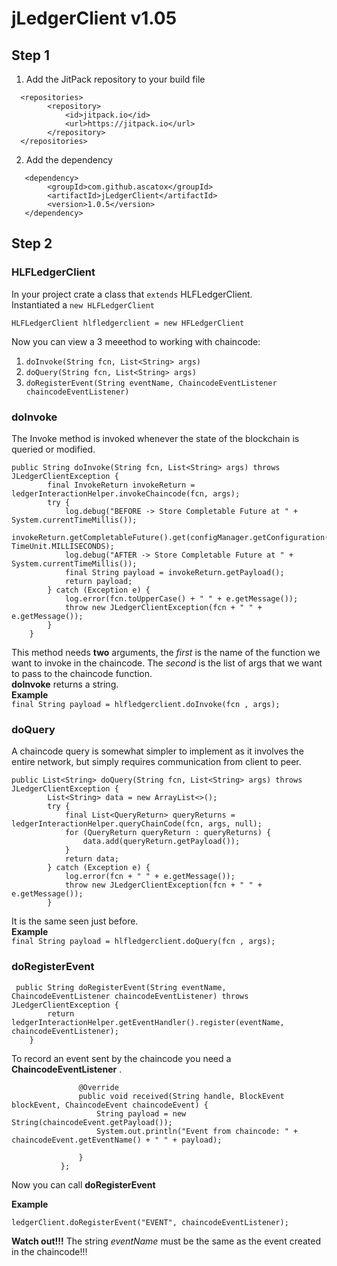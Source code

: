 # jLedgerClient v1.05

## Step 1

1. Add the JitPack repository to your build file <br>

```
  <repositories>
		<repository>
		    <id>jitpack.io</id>
		    <url>https://jitpack.io</url>
		</repository>
  </repositories>
  ``` 
  
2.  Add the dependency

```	
   <dependency>
	    <groupId>com.github.ascatox</groupId>
	    <artifactId>jLedgerClient</artifactId>
	    <version>1.0.5</version>
   </dependency>
  ``` 

## Step 2
### HLFLedgerClient

In your project crate a class that `extends` HLFLedgerClient. <br>
Instantiated a `new HLFLedgerClient` <br>

`HLFLedgerClient hlfledgerclient = new HFLedgerClient`

Now you can view a 3 meeethod to working with chaincode: <br>
  1. ```doInvoke(String fcn, List<String> args)```
  2. ```doQuery(String fcn, List<String> args)``` 
  3. ```doRegisterEvent(String eventName, ChaincodeEventListener chaincodeEventListener)```
  
### doInvoke
The Invoke method is invoked whenever the state of the blockchain is queried or modified. <br>
```
public String doInvoke(String fcn, List<String> args) throws JLedgerClientException {
        final InvokeReturn invokeReturn = ledgerInteractionHelper.invokeChaincode(fcn, args);
        try {
            log.debug("BEFORE -> Store Completable Future at " + System.currentTimeMillis());
            invokeReturn.getCompletableFuture().get(configManager.getConfiguration().getTimeout(), TimeUnit.MILLISECONDS);
            log.debug("AFTER -> Store Completable Future at " + System.currentTimeMillis());
            final String payload = invokeReturn.getPayload();
            return payload;
        } catch (Exception e) {
            log.error(fcn.toUpperCase() + " " + e.getMessage());
            throw new JLedgerClientException(fcn + " " + e.getMessage());
        }
    }
   ```
   
This method needs **two** arguments, the *first* is the name of the function we want to invoke in the chaincode. The *second* is the list of args that we want to pass to the chaincode function. <br>
**doInvoke** returns a string. <br>
**Example** <br>
`final String payload = hlfledgerclient.doInvoke(fcn , args);` <br>


### doQuery
A chaincode query is somewhat simpler to implement as it involves the entire network, but simply requires communication from client to peer. <br>


```
public List<String> doQuery(String fcn, List<String> args) throws JLedgerClientException {
        List<String> data = new ArrayList<>();
        try {
            final List<QueryReturn> queryReturns = ledgerInteractionHelper.queryChainCode(fcn, args, null);
            for (QueryReturn queryReturn : queryReturns) {
                data.add(queryReturn.getPayload());
            }
            return data;
        } catch (Exception e) {
            log.error(fcn + " " + e.getMessage());
            throw new JLedgerClientException(fcn + " " + e.getMessage());
        }
  ```
    
    
It is the same seen just before.<br>
**Example** <br>
`final String payload = hlfledgerclient.doQuery(fcn , args);` <br>

### doRegisterEvent

```
 public String doRegisterEvent(String eventName, ChaincodeEventListener chaincodeEventListener) throws JLedgerClientException {
        return ledgerInteractionHelper.getEventHandler().register(eventName, chaincodeEventListener);
    }
 ```
 
 To record an event sent by the chaincode you need a **ChaincodeEventListener** . <br>
 
 ``` ChaincodeEventListener chaincodeEventListener = new ChaincodeEventListener() {
                @Override
                public void received(String handle, BlockEvent blockEvent, ChaincodeEvent chaincodeEvent) {
                    String payload = new String(chaincodeEvent.getPayload());
                    System.out.println("Event from chaincode: " + chaincodeEvent.getEventName() + " " + payload);

                }
            };
```
Now you can call **doRegisterEvent** <br>

**Example** <br>

`ledgerClient.doRegisterEvent("EVENT", chaincodeEventListener);` <br>

**Watch out!!!** The string *eventName* must be the same as the event created in the chaincode!!!
 
 


    

 

